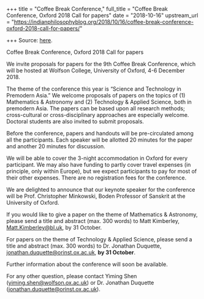 +++
title = "Coffee Break Conference,"
full_title = "Coffee Break Conference, Oxford 2018 Call for papers"
date = "2018-10-16"
upstream_url = "https://indianphilosophyblog.org/2018/10/16/coffee-break-conference-oxford-2018-call-for-papers/"

+++
Source: [here](https://indianphilosophyblog.org/2018/10/16/coffee-break-conference-oxford-2018-call-for-papers/).

Coffee Break Conference, Oxford 2018 Call for papers

We invite proposals for papers for the 9th Coffee Break Conference,
which will be hosted at Wolfson College, University of Oxford, 4-6
December 2018.

The theme of the conference this year is “Science and Technology in
Premodern Asia.” We welcome proposals of papers on the topics of (1)
Mathematics & Astronomy and (2) Technology & Applied Science, both in
premodern Asia. The papers can be based upon all research methods;
cross-cultural or cross-disciplinary approaches are especially welcome.
Doctoral students are also invited to submit proposals.

Before the conference, papers and handouts will be pre-circulated among
all the participants. Each speaker will be allotted 20 minutes for the
paper and another 20 minutes for discussion.

We will be able to cover the 3-night accommodation in Oxford for every
participant. We may also have funding to partly cover travel expenses
(in principle, only within Europe), but we expect participants to pay
for most of their other expenses. There are no registration fees for the
conference.

We are delighted to announce that our keynote speaker for the conference
will be Prof. Christopher Minkowski, Boden Professor of Sanskrit at the
University of Oxford.

If you would like to give a paper on the theme of Mathematics &
Astronomy, please send a title and abstract (max. 300 words) to Matt
Kimberley, Matt.Kimberley@bl.uk, by 31 October.

For papers on the theme of Technology & Applied Science, please send a
title and abstract (max. 300 words) to Dr. Jonathan Duquette,
jonathan.duquette@orinst.ox.ac.uk, **by 31 October**.

Further information about the conference will soon be available.

For any other question, please contact Yiming Shen
(yiming.shen@wolfson.ox.ac.uk) or Dr. Jonathan Duquette
(jonathan.duquette@orinst.ox.ac.uk).
